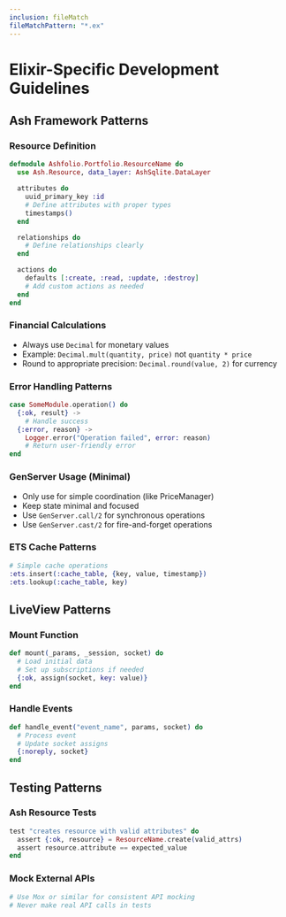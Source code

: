 ```yaml
---
inclusion: fileMatch
fileMatchPattern: "*.ex"
---
```


# Elixir-Specific Development Guidelines

## Ash Framework Patterns

### Resource Definition

```elixir
defmodule Ashfolio.Portfolio.ResourceName do
  use Ash.Resource, data_layer: AshSqlite.DataLayer

  attributes do
    uuid_primary_key :id
    # Define attributes with proper types
    timestamps()
  end

  relationships do
    # Define relationships clearly
  end

  actions do
    defaults [:create, :read, :update, :destroy]
    # Add custom actions as needed
  end
end
```

### Financial Calculations

- Always use `Decimal` for monetary values
- Example: `Decimal.mult(quantity, price)` not `quantity * price`
- Round to appropriate precision: `Decimal.round(value, 2)` for currency

### Error Handling Patterns

```elixir
case SomeModule.operation() do
  {:ok, result} ->
    # Handle success
  {:error, reason} ->
    Logger.error("Operation failed", error: reason)
    # Return user-friendly error
end
```

### GenServer Usage (Minimal)

- Only use for simple coordination (like PriceManager)
- Keep state minimal and focused
- Use `GenServer.call/2` for synchronous operations
- Use `GenServer.cast/2` for fire-and-forget operations

### ETS Cache Patterns

```elixir
# Simple cache operations
:ets.insert(:cache_table, {key, value, timestamp})
:ets.lookup(:cache_table, key)
```

## LiveView Patterns

### Mount Function

```elixir
def mount(_params, _session, socket) do
  # Load initial data
  # Set up subscriptions if needed
  {:ok, assign(socket, key: value)}
end
```

### Handle Events

```elixir
def handle_event("event_name", params, socket) do
  # Process event
  # Update socket assigns
  {:noreply, socket}
end
```

## Testing Patterns

### Ash Resource Tests

```elixir
test "creates resource with valid attributes" do
  assert {:ok, resource} = ResourceName.create(valid_attrs)
  assert resource.attribute == expected_value
end
```

### Mock External APIs

```elixir
# Use Mox or similar for consistent API mocking
# Never make real API calls in tests
```
